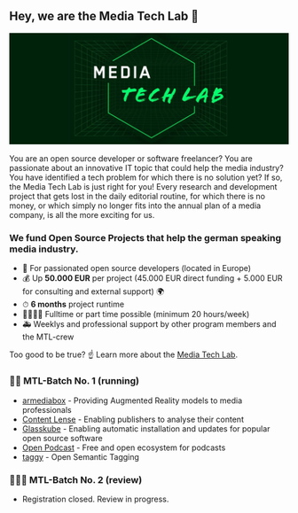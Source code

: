 ## Hey, we are the Media Tech Lab 👋

![Media Tech Lab Header image](/assets/mtl-bg.jpg)

You are an open source developer or software freelancer? You are passionate about an innovative IT topic that could help the media industry? You have identified a tech problem for which there is no solution yet? If so, the Media Tech Lab is just right for you! Every research and development project that gets lost in the daily editorial routine, for which there is no money, or which simply no longer fits into the annual plan of a media company, is all the more exciting for us.

### We fund Open Source Projects that help the german speaking media industry.
- 🎸 For passionated open source developers (located in Europe)
- 💰 Up **50.000 EUR** per project (45.000 EUR direct funding + 5.000 EUR for consulting and external support) 🌍
- ⏱ **6 months** project runtime
- 👩‍👩‍👧‍👧 Fulltime or part time possible (minimum 20 hours/week)
- 🚑 Weeklys and professional support by other program members and the MTL-crew

Too good to be true? ☝️ Learn more about the [Media Tech Lab](https://media-tech-lab.com/).

### 🏃‍♀️️‍️ MTL-Batch No. 1 (running)

- [armediabox](https://github.com/armediabox) - Providing Augmented Reality models to media professionals
- [Content Lense](https://github.com/content-lense) - Enabling publishers to analyse their content
- [Glasskube](https://github.com/glasskube/operator) - Enabling automatic installation and updates for popular open source software
- [Open Podcast](https://github.com/openpodcast) - Free and open ecosystem for podcasts
- [taggy](https://github.com/open-taggy) - Open Semantic Tagging

### 👷🏽‍♀️ MTL-Batch No. 2 (review)

- Registration closed. Review in progress.

### 